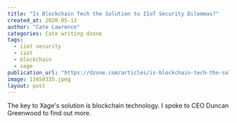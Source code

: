 ```yaml
---
title: "Is Blockchain Tech the Solution to IIoT Security Dilemmas?"
created_at: 2020-05-13
author: "Cate Lawrence"
categories: Cate writing dzone
tags: 
  - iiot security
  - iiot
  - blockchain
  - xage
publication_url: "https://dzone.com/articles/is-blockchain-tech-the-solution-to-iiot-security-d"
image: 13450335.jpeg
layout: post
---
```

The key to Xage's solution is blockchain technology. I spoke to CEO Duncan Greenwood to find out more.

